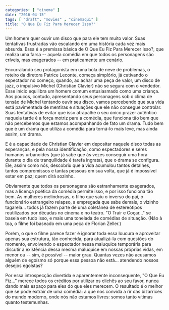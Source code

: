 ```yaml
---
categories: [ "cinema" ]
date: "2016-04-15"
tags: [ "draft", "movies" , "cinemaqui" ]
title: "O Que Eu Fiz Para Merecer Isso?"
---
```

Um homem quer ouvir um disco que para ele tem muito valor. Suas tentativas
frustradas vão escalando em uma história cada vez mais absurda. Essa
é a premissa básica de O Que Eu Fiz Para Merecer Isso?, que realiza
uma farsa -- aquela comédia em que todos os personagens são críveis,
mas exagerados -- em praticamente um cenário. 

Encurralando seu protagonista em uma bola de neve de problemas, o
roteiro da diretora Patrice Leconte, começa simplório, já cativando
o espectador no começo, quando, ao achar uma peça de valor, um disco
de jazz, o impulsivo Michel (Christian Clavier) não se segura com o
vendedor. Esse início equilibra um homem comum entusiasmado como uma
criança. Aos poucos, contudo, apresentando seus personagens sob o clima
de tensão de Michel tentando ouvir seu disco, vamos percebendo que sua
vida está pavimentada de mentiras e situações que ele não consegue
controlar. Suas tentativas de evitar que isso atrapalhe o seu único
prazer autêntico naquela tarde é a força motriz para a comédia,
que funciona tão bem que não percebemos que estamos acompanhando de
fato um drama. Tudo bem que é um drama que utiliza a comédia para
torná-lo mais leve, mas ainda assim, um drama.

E é a capacidade de Christian Clavier em depositar naquele disco todas
as esperanças, e pela nossa identificação, como espectadores e seres
humanos urbanoides (que já sabe que às vezes conseguir uma hora durante
o dia de tranquilidade é tarefa ingrata), que o drama se configura. Ele,
assim como nós, descobriu que a vida acumulou tantos detalhes, tantos
compromissos e tantas pessoas em sua volta, que já é impossível estar
em paz; quem dirá sozinho.

Obviamente que todos os personagens são estranhamente exagerados,
mas a licença poética da comédia permite isso, e por isso funciona
tão bem. As mulheres melindrosas, o filho que saiu o inverso do pai, o
funcionário estrangeiro relapso, a empregada que sabe demais, o vizinho
tagarela... todos já fazem parte de uma coletânea de estereótipos
reutilizados por décadas no cinema e no teatro. "O Trair e Coçar..." se
baseia em tudo isso, e mais uma tonelada de comédias de situação. (Não
à toa, o filme foi baseado em uma peça de Florian Zeller.)

Porém, o que o filme parece fazer é ignorar toda essa loucura e
aproveitar apenas sua estrutura, tão conhecida, para atualizá-la
com questões do momento, envolvendo o espectador nessa maluquice
temporária para discutir a existência dessa mesma maluquice em nossas
próprias vidas, em menor ou -- sim, é possível -- maior grau. Quantas
vezes não acusamos alguém de egoísmo só porque essa pessoa não
está... atendendo nossos desejos egoístas?

Por essa introspecção divertida e aparentemente inconsequente, "O Que Eu
Fiz..." merece todos os créditos por utilizar os clichês ao seu favor,
nunca dando mais espaço para eles do que eles merecem. O resultado é
o melhor que se pode extrair de uma comédia: a que nos convida a rir
das bizarrices do mundo moderno, onde nós não estamos livres: somos
tanto vítimas quanto testemunhas.
